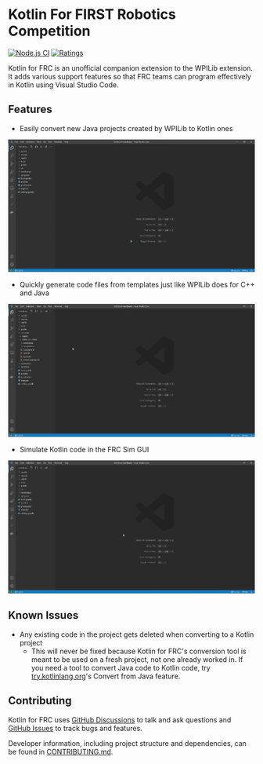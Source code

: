 # Kotlin For FIRST Robotics Competition

[![Node.js CI](https://github.com/zPaw/kotlin-for-frc/workflows/Node.js%20CI/badge.svg?branch=master&event=push)](https://github.com/zPaw/kotlin-for-frc/actions)
[![Ratings](https://vsmarketplacebadge.apphb.com/rating/brenek.kotlin-for-frc.svg)](https://marketplace.visualstudio.com/items?itemName=brenek.kotlin-for-frc)

Kotlin for FRC is an unofficial companion extension to the WPILib extension. It adds various support features so that FRC teams can program effectively in Kotlin using Visual Studio Code.

## Features

* Easily convert new Java projects created by WPILib to Kotlin ones

![Convert Demo](images/convertDemo.gif)

* Quickly generate code files from templates just like WPILib does for C++ and Java

![New Command Demo](images/newCommandDemo.gif)

* Simulate Kotlin code in the FRC Sim GUI

![Simulate Kotlin Code Demo](images/simulateDemo.gif)

## Known Issues

* Any existing code in the project gets deleted when converting to a Kotlin project
  * This will never be fixed because Kotlin for FRC's conversion tool is meant to be used on a fresh project, not one already worked in. If you need a tool to convert Java code to Kotlin code, try [try.kotlinlang.org](https://try.kotlinlang.org)'s Convert from Java feature.

## Contributing

Kotlin for FRC uses [GitHub Discussions](https://github.com/zPaw/kotlin-for-frc/discussions) to talk and ask questions and [GitHub Issues](https://github.com/zPaw/kotlin-for-frc/issues) to track bugs and features.

Developer information, including project structure and dependencies, can be found in [CONTRIBUTING.md](https://github.com/zPaw/kotlin-for-frc/blob/master/CONTRIBUTING.md).
